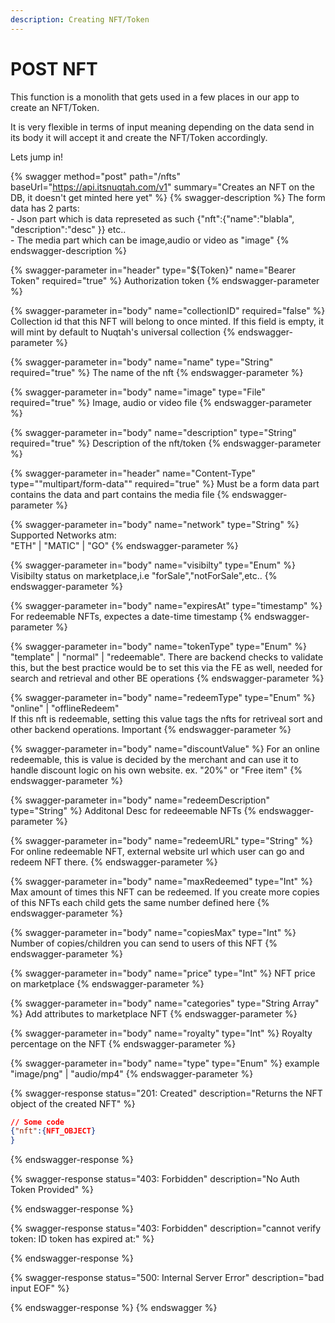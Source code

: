```yaml
---
description: Creating NFT/Token
---
```


# POST NFT

This function is a monolith that gets used in a few places in our app to create an NFT/Token.

It is very flexible in terms of input meaning depending on the data send in its body it will accept it and create the NFT/Token accordingly.

Lets jump in!



{% swagger method="post" path="/nfts" baseUrl="https://api.itsnuqtah.com/v1" summary="Creates an NFT on the DB, it doesn't get minted here yet" %}
{% swagger-description %}
The form data has 2 parts:\
\- Json part which is data represeted as such {"nft":{"name":"blabla", "description":"desc" \}} etc..\
\- The media part which can be image,audio or video as "image"&#x20;
{% endswagger-description %}

{% swagger-parameter in="header" type="${Token}" name="Bearer Token" required="true" %}
Authorization token
{% endswagger-parameter %}

{% swagger-parameter in="body" name="collectionID" required="false" %}
Collection id that this NFT will belong to once minted. If this field is empty, it will  mint by default to Nuqtah's universal collection
{% endswagger-parameter %}

{% swagger-parameter in="body" name="name" type="String" required="true" %}
The name of the nft
{% endswagger-parameter %}

{% swagger-parameter in="body" name="image" type="File" required="true" %}
Image, audio or video file
{% endswagger-parameter %}

{% swagger-parameter in="body" name="description" type="String" required="true" %}
Description of the nft/token
{% endswagger-parameter %}

{% swagger-parameter in="header" name="Content-Type" type=""multipart/form-data"" required="true" %}
Must be a form data part contains the data and part contains the media file
{% endswagger-parameter %}

{% swagger-parameter in="body" name="network" type="String" %}
Supported Networks atm:\
"ETH" | "MATIC" | "GO"
{% endswagger-parameter %}

{% swagger-parameter in="body" name="visibilty" type="Enum" %}
Visibilty status on marketplace,i.e "forSale","notForSale",etc..
{% endswagger-parameter %}

{% swagger-parameter in="body" name="expiresAt" type="timestamp" %}
For redeemable NFTs, expectes a date-time timestamp
{% endswagger-parameter %}

{% swagger-parameter in="body" name="tokenType" type="Enum" %}
"template" | "normal" | "redeemable". There are backend checks to validate this, but the best practice would be to set this via the FE as well, needed for search and retrieval and other BE operations
{% endswagger-parameter %}

{% swagger-parameter in="body" name="redeemType" type="Enum" %}
"online" | "offlineRedeem"\
If this nft is redeemable, setting this value tags the nfts for retriveal sort and other backend operations. Important
{% endswagger-parameter %}

{% swagger-parameter in="body" name="discountValue" %}
For an online redeemable, this is value is decided by the merchant and can use it to handle discount logic on his own website. ex. "20%" or "Free item"
{% endswagger-parameter %}

{% swagger-parameter in="body" name="redeemDescription" type="String" %}
Additonal Desc for redeeemable NFTs
{% endswagger-parameter %}

{% swagger-parameter in="body" name="redeemURL" type="String" %}
For online redeemable NFT, external website url which user can go and redeem NFT there.
{% endswagger-parameter %}

{% swagger-parameter in="body" name="maxRedeemed" type="Int" %}
Max amount of times this NFT can be redeemed. If you create more copies of this NFTs each child gets the same number defined here
{% endswagger-parameter %}

{% swagger-parameter in="body" name="copiesMax" type="Int" %}
Number of copies/children you can send to users of this NFT
{% endswagger-parameter %}

{% swagger-parameter in="body" name="price" type="Int" %}
NFT price on marketplace
{% endswagger-parameter %}

{% swagger-parameter in="body" name="categories" type="String Array" %}
Add attributes to marketplace NFT
{% endswagger-parameter %}

{% swagger-parameter in="body" name="royalty" type="Int" %}
Royalty percentage on the NFT
{% endswagger-parameter %}

{% swagger-parameter in="body" name="type" type="Enum" %}
example "image/png" | "audio/mp4"
{% endswagger-parameter %}

{% swagger-response status="201: Created" description="Returns the NFT object of the created NFT" %}
```json
// Some code
{"nft":{NFT_OBJECT}
}
```
{% endswagger-response %}

{% swagger-response status="403: Forbidden" description="No Auth Token Provided" %}

{% endswagger-response %}

{% swagger-response status="403: Forbidden" description="cannot verify token: ID token has expired at:" %}

{% endswagger-response %}

{% swagger-response status="500: Internal Server Error" description="bad input EOF" %}

{% endswagger-response %}
{% endswagger %}
